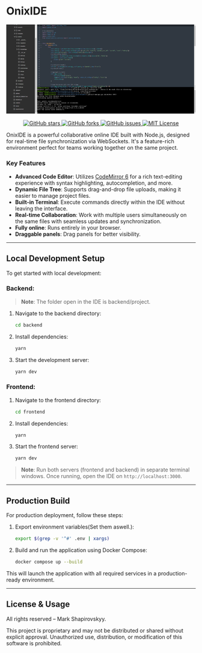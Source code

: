 # OnixIDE

![Editor Image](docs/head.png "Editor image")

<div align="center">
  <a href="https://github.com/ExoOnix/OnixIDE">
    <img src="https://img.shields.io/github/stars/ExoOnix/OnixIDE?style=for-the-badge" alt="GitHub stars" />
  </a>
  <a href="https://github.com/ExoOnix/OnixIDE/fork">
    <img src="https://img.shields.io/github/forks/ExoOnix/OnixIDE?style=for-the-badge" alt="GitHub forks" />
  </a>
  <a href="https://github.com/ExoOnix/OnixIDE/issues">
    <img src="https://img.shields.io/github/issues/ExoOnix/OnixIDE?style=for-the-badge" alt="GitHub issues" />
  </a>
<a href="https://opensource.org/license/mit">
  <img src="https://img.shields.io/badge/license-MIT-lightgrey.svg?style=for-the-badge" alt="MIT License" />
</a>
</div>

OnixIDE is a powerful collaborative online IDE built with Node.js, designed for real-time file synchronization via WebSockets. It's a feature-rich environment perfect for teams working together on the same project.

### Key Features

- **Advanced Code Editor**: Utilizes [CodeMirror 6](https://codemirror.net/6/) for a rich text-editing experience with syntax highlighting, autocompletion, and more.
- **Dynamic File Tree**: Supports drag-and-drop file uploads, making it easier to manage project files.
- **Built-in Terminal**: Execute commands directly within the IDE without leaving the interface.
- **Real-time Collaboration**: Work with multiple users simultaneously on the same files with seamless updates and synchronization.
- **Fully online**: Runs entirely in your browser.
- **Draggable panels**: Drag panels for better visibility.
---

## Local Development Setup

To get started with local development:

### Backend:

> **Note**: The folder open in the IDE is backend/project.


1. Navigate to the backend directory:

   ```bash
   cd backend
   ```

2. Install dependencies:

   ```bash
   yarn
   ```

3. Start the development server:

   ```bash
   yarn dev
   ```

### Frontend:

1. Navigate to the frontend directory:

   ```bash
   cd frontend
   ```

2. Install dependencies:

   ```bash
   yarn
   ```

3. Start the frontend server:

   ```bash
   yarn dev
   ```

> **Note**: Run both servers (frontend and backend) in separate terminal windows. Once running, open the IDE on `http://localhost:3000`.

---

## Production Build

For production deployment, follow these steps:

1. Export environment variables(Set them aswell.):

   ```bash
   export $(grep -v '^#' .env | xargs)
   ```

2. Build and run the application using Docker Compose:

   ```bash
   docker compose up --build
   ```

This will launch the application with all required services in a production-ready environment.

---

## License & Usage

All rights reserved – Mark Shapirovskyy.

This project is proprietary and may not be distributed or shared without explicit approval. Unauthorized use, distribution, or modification of this software is prohibited.
